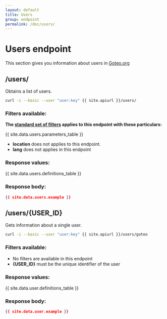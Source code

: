 ```yaml
---
layout: default
title: Users
group: endpoint
permalink: /doc/users/
---
```

# Users endpoint

This section gives you information about users in [Goteo.org](http://goteo.org)

<a name="users"></a>
## /users/

Obtains a list of users.

```bash
curl -i --basic --user "user:key" {{ site.apiurl }}/users/
```

### Filters available:
**The [standard set of filters](/doc/filters) applies to this endpoint with these particulars:**

{{ site.data.users.parameters_table }}

* **location** does not applies to this endpoint.
* **lang** does not applies in this endpoint

### Response values:

{{ site.data.users.definitions_table }}

### Response body:

```json
{{ site.data.users.example }}
```

<a name="user"></a>
## /users/{USER_ID}

Gets information about a single user.

```bash
curl -i --basic --user "user:key" {{ site.apiurl }}/users/goteo
```

### Filters available:

* No filters are available in this endpoint
* **{USER_ID}** must be the unique identifier of the user


### Response values:

{{ site.data.user.definitions_table }}

### Response body:

```json
{{ site.data.user.example }}
```
